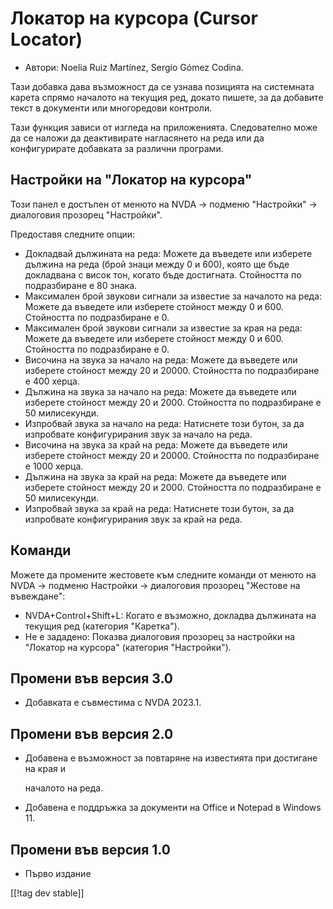 # Локатор на курсора (Cursor Locator) #

* Автори: Noelia Ruiz Martínez, Sergio Gómez Codina.

Тази добавка дава възможност да се узнава позицията на системната карета
спрямо началото на текущия ред, докато пишете, за да добавите текст в
документи или многоредови контроли.

Тази функция зависи от изгледа на приложенията. Следователно може да се
наложи да деактивирате нагласянето на реда или да конфигурирате добавката за
различни програми.

## Настройки на "Локатор на курсора" ##

Този панел е достъпен от менюто на NVDA -> подменю "Настройки" -> диалоговия
прозорец "Настройки".

Предоставя следните опции:

* Докладвай дължината на реда: Можете да въведете или изберете дължина на
  реда (брой знаци между 0 и 600), която ще бъде докладвана с висок тон,
  когато бъде достигната. Стойността по подразбиране е 80 знака.
* Максимален брой звукови сигнали за известие за началото на реда: Можете да
  въведете или изберете стойност между 0 и 600. Стойността по подразбиране е
  0.
* Максимален брой звукови сигнали за известие за края на реда: Можете да
  въведете или изберете стойност между 0 и 600. Стойността по подразбиране е
  0.
* Височина на звука за начало на реда: Можете да въведете или изберете
  стойност между 20 и 20000. Стойността по подразбиране е 400 херца.
* Дължина на звука за начало на реда: Можете да въведете или изберете
  стойност между 20 и 2000. Стойността по подразбиране е 50 милисекунди.
* Изпробвай звука за начало на реда: Натиснете този бутон, за да изпробвате
  конфигурирания звук за начало на реда.
* Височина на звука за край на реда: Можете да въведете или изберете
  стойност между 20 и 20000. Стойността по подразбиране е 1000 херца.
* Дължина на звука за край на реда: Можете да въведете или изберете стойност
  между 20 и 2000. Стойността по подразбиране е 50 милисекунди.
* Изпробвай звука за край на реда: Натиснете този бутон, за да изпробвате
  конфигурирания звук за край на реда.

## Команди ##

Можете да промените жестовете към следните команди от менюто на NVDA ->
подменю Настройки -> диалоговия прозорец "Жестове на въвеждане":

* NVDA+Control+Shift+L: Когато е възможно, докладва дължината на текущия ред
  (категория "Каретка").
* Не е зададено: Показва диалоговия прозорец за настройки на "Локатор на
  курсора" (категория "Настройки").

## Промени във версия 3.0 ##





* Добавката е съвместима с NVDA 2023.1.



## Промени във версия 2.0 ##


* Добавена е възможност за повтаряне на известията при достигане на края и

  началото на реда.
* Добавена е поддръжка за документи на Office и Notepad в Windows 11.


## Промени във версия 1.0 ##

* Първо издание

[[!tag dev stable]]
